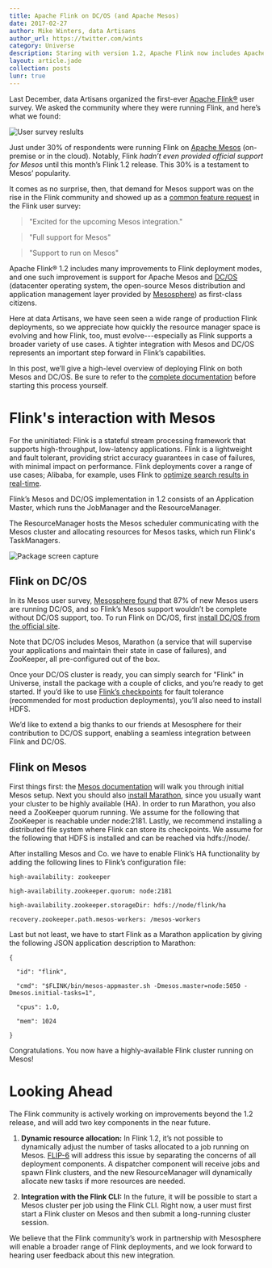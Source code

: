 ```yaml
---
title: Apache Flink on DC/OS (and Apache Mesos)
date: 2017-02-27
author: Mike Winters, data Artisans
author_url: https://twitter.com/wints
category: Universe
description: Staring with version 1.2, Apache Flink now includes Apache Mesos support. Learn how to leverage it by deploying Flink on DC/OS.
layout: article.jade
collection: posts
lunr: true
---
```


Last December, data Artisans organized the first-ever [Apache Flink®](http://flink.apache.org/) user survey. We asked the community where they were running Flink, and here’s what we found:

<img src="/assets/images/blog/2017-02-27_Flink_image_0.png" alt="User survey reslults"/>

Just under 30% of respondents were running Flink on [Apache Mesos](http://mesos.apache.org) (on-premise or in the cloud). Notably, Flink *hadn’t even provided official support for Mesos* until this month’s Flink 1.2 release. This 30% is a testament to Mesos’ popularity.

It comes as no surprise, then, that demand for Mesos support was on the rise in the Flink community and showed up as a [common feature request](http://data-artisans.com/flink-user-survey-2016-part-2/#new-features) in the Flink user survey:

> "Excited for the upcoming Mesos integration."

> "Full support for Mesos"

> "Support to run on Mesos"

Apache Flink® 1.2 includes many improvements to Flink deployment modes, and one such improvement is support for Apache Mesos and [DC/OS](https://dcos.io/) (datacenter operating system, the open-source Mesos distribution and application management layer provided by [Mesosphere](https://mesosphere.com/)) as first-class citizens.

Here at data Artisans, we have seen seen a wide range of production Flink deployments, so we appreciate how quickly the resource manager space is evolving and how Flink, too, must evolve---especially as Flink supports a broader variety of use cases. A tighter integration with Mesos and DC/OS represents an important step forward in Flink’s capabilities.

In this post, we’ll give a high-level overview of deploying Flink on both Mesos and DC/OS. Be sure to refer to the [complete documentation](https://ci.apache.org/projects/flink/flink-docs-release-1.2/setup/mesos.html) before starting this process yourself.

# Flink's interaction with Mesos

For the uninitiated: Flink is a stateful stream processing framework that supports high-throughput, low-latency applications. Flink is a lightweight and fault tolerant, providing strict accuracy guarantees in case of failures, with minimal impact on performance. Flink deployments cover a range of use cases; Alibaba, for example, uses Flink to [optimize search results in real-time](http://data-artisans.com/blink-flink-alibaba-search/).

Flink’s Mesos and DC/OS implementation in 1.2 consists of an Application Master, which runs the JobManager and the ResourceManager.

The ResourceManager hosts the Mesos scheduler communicating with the Mesos cluster and allocating resources for Mesos tasks, which run Flink's TaskManagers.

<img src="/assets/images/blog/2017-02-27_Flink_image_1.jpg" alt="Package screen capture"/>

## Flink on DC/OS

In its Mesos user survey, [Mesosphere found](https://mesosphere.com/blog/2016/11/02/apache-mesos-survey-2016/) that 87% of new Mesos users are running DC/OS, and so Flink’s Mesos support wouldn’t be complete without DC/OS support, too. To run Flink on DC/OS, first [install DC/OS from the official site](https://dcos.io/install/).

Note that DC/OS includes Mesos, Marathon (a service that will supervise your applications and maintain their state in case of failures), and ZooKeeper, all pre-configured out of the box.

Once your DC/OS cluster is ready, you can simply search for "Flink" in Universe, install the package with a couple of clicks, and you’re ready to get started. If you’d like to use [Flink’s checkpoints](https://ci.apache.org/projects/flink/flink-docs-release-1.2/setup/checkpoints.html) for fault tolerance (recommended for most production deployments), you’ll also need to install HDFS.

We’d like to extend a big thanks to our friends at Mesosphere for their contribution to DC/OS support, enabling a seamless integration between Flink and DC/OS.

## Flink on Mesos

First things first: the [Mesos documentation](http://mesos.apache.org/documentation/latest/) will walk you through initial Mesos setup. Next you should also [install Marathon](https://mesosphere.github.io/marathon/docs/), since you usually want your cluster to be highly available (HA). In order to run Marathon, you also need a ZooKeeper quorum running. We assume for the following that ZooKeeper is reachable under node:2181. Lastly, we recommend installing a distributed file system where Flink can store its checkpoints. We assume for the following that HDFS is installed and can be reached via hdfs://node/.

After installing Mesos and Co. we have to enable Flink’s HA functionality by adding the following lines to Flink’s configuration file:

```
high-availability: zookeeper

high-availability.zookeeper.quorum: node:2181

high-availability.zookeeper.storageDir: hdfs://node/flink/ha

recovery.zookeeper.path.mesos-workers: /mesos-workers
```

Last but not least, we have to start Flink as a Marathon application by giving the following JSON application description to Marathon:
```
{

  "id": "flink",

  "cmd": "$FLINK/bin/mesos-appmaster.sh -Dmesos.master=node:5050 -Dmesos.initial-tasks=1",

  "cpus": 1.0,

  "mem": 1024

}
```

Congratulations. You now have a highly-available Flink cluster running on Mesos!

# Looking Ahead

The Flink community is actively working on improvements beyond the 1.2 release, and will add two key components in the near future.

1. **Dynamic resource allocation:** In Flink 1.2, it’s not possible to dynamically adjust the number of tasks allocated to a job running on Mesos. [FLIP-6](https://cwiki.apache.org/confluence/pages/viewpage.action?pageId=65147077) will address this issue by separating the concerns of all deployment components. A dispatcher component will receive jobs and spawn Flink clusters, and the new ResourceManager will dynamically allocate new tasks if more resources are needed.

2. **Integration with the Flink CLI:** In the future, it will be possible to start a Mesos cluster per job using the Flink CLI. Right now, a user must first start a Flink cluster on Mesos and then submit a long-running cluster session.

We believe that the Flink community’s work in partnership with Mesosphere will enable a broader range of Flink deployments, and we look forward to hearing user feedback about this new integration.
